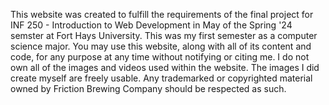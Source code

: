 This website was created to fulfill the requirements of the final project for INF 250 - Introduction to Web Development in May of the Spring '24 semster at Fort Hays University. This was my first semester as a computer science major.
You may use this website, along with all of its content and code, for any purpose at any time without notifying or citing me. I do not own all of the images and videos used within the website. The images I did create myself are freely usable. Any trademarked or copyrighted material owned by Friction Brewing Company should be respected as such.